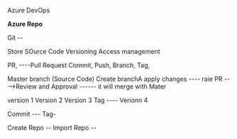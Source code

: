 Azure DevOps

**Azure Repo**

Git --

Store SOurce Code 
Versioning 
Access management 

PR,  ----Pull Request 
Commit,
Push,
Branch,
Tag,

Master branch (Source Code)
Create branchA  apply changes ---- raie PR ---->Review and Approval ------ it will merge with Mater 

version 1
Version 2
Version 3 Tag ----
Verionn 4 

Commit --- 
Tag- 


Create Repo --
Import Repo --


